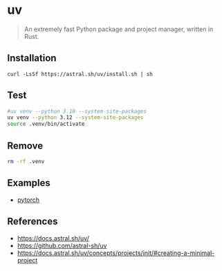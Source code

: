 # uv
> An extremely fast Python package and project manager, written in Rust.

## Installation
```
curl -LsSf https://astral.sh/uv/install.sh | sh
```

## Test
```bash
#uv venv --python 3.10 --system-site-packages
uv venv --python 3.12 --system-site-packages
source .venv/bin/activate
```

## Remove 
```bash
rm -rf .venv
```

## Examples
* [pytorch](../pytorch)

## References
* https://docs.astral.sh/uv/
* https://github.com/astral-sh/uv
* https://docs.astral.sh/uv/concepts/projects/init/#creating-a-minimal-project
